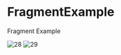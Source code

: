 # FragmentExample
Fragment Example


![28](https://user-images.githubusercontent.com/33281263/36094407-918c14e0-1007-11e8-9241-6d174801aaeb.png)
![29](https://user-images.githubusercontent.com/33281263/36094408-91af5888-1007-11e8-8616-df3d3d3d8397.png)
